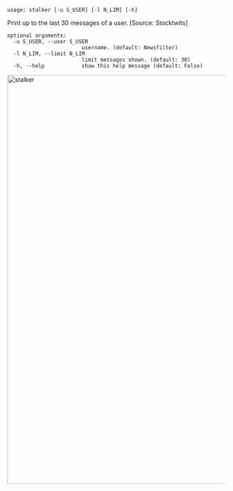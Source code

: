 ```
usage: stalker [-u S_USER] [-l N_LIM] [-h]
```

Print up to the last 30 messages of a user. [Source: Stocktwits]

```
optional arguments:
  -u S_USER, --user S_USER
                        username. (default: Newsfilter)
  -l N_LIM, --limit N_LIM
                        limit messages shown. (default: 30)
  -h, --help            show this help message (default: False)
```

<img width="943" alt="stalker" src="https://user-images.githubusercontent.com/25267873/108612309-435cf980-73df-11eb-92c9-e9f15f966d8e.png">
